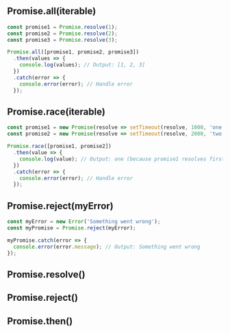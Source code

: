 ## Promise.all(iterable)
```js
const promise1 = Promise.resolve(1);
const promise2 = Promise.resolve(2);
const promise3 = Promise.resolve(3);

Promise.all([promise1, promise2, promise3])
  .then(values => {
    console.log(values); // Output: [1, 2, 3]
  })
  .catch(error => {
    console.error(error); // Handle error
  });
```
## Promise.race(iterable)
```js
const promise1 = new Promise(resolve => setTimeout(resolve, 1000, 'one'));
const promise2 = new Promise(resolve => setTimeout(resolve, 2000, 'two'));

Promise.race([promise1, promise2])
  .then(value => {
    console.log(value); // Output: one (because promise1 resolves first)
  })
  .catch(error => {
    console.error(error); // Handle error
  });
```
## Promise.reject(myError)
```js
const myError = new Error('Something went wrong');
const myPromise = Promise.reject(myError);

myPromise.catch(error => {
  console.error(error.message); // Output: Something went wrong
});
```
## Promise.resolve()
## Promise.reject()
## Promise.then()